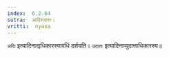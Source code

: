 ```yaml
---
index:  6.2.64
sutra:  आदिरुदात्तः।
vritti:  nyasa
---
```


`अदिः` इत्यादिनाद्यधिकारस्यावधिं दर्शयति। `उदात्तः` इत्यादिनाप्युदात्ताधिकारस्य॥
